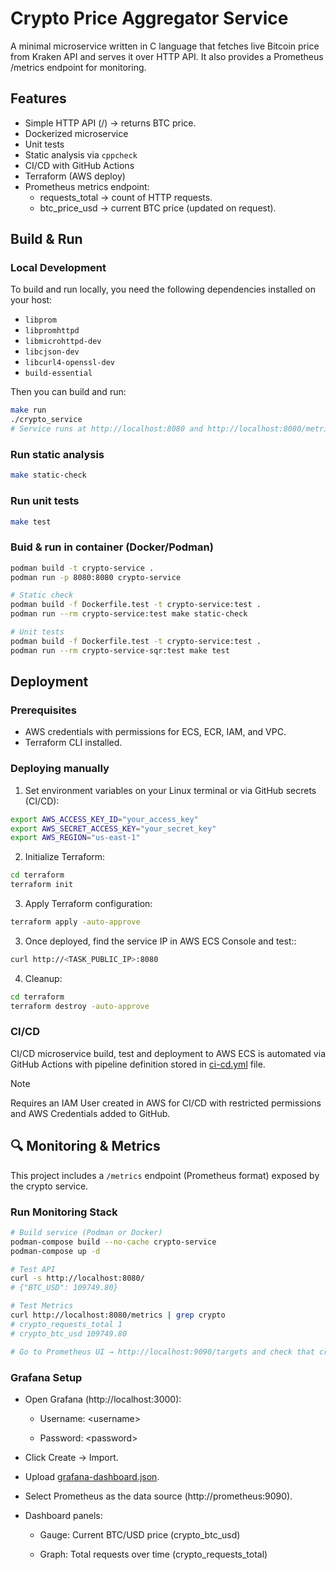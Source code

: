 # Crypto Price Aggregator Service

A minimal microservice written in C language that fetches live Bitcoin price from Kraken API and serves it over HTTP API. It also provides a Prometheus /metrics endpoint for monitoring.

## Features

- Simple HTTP API (/) → returns BTC price.
- Dockerized microservice
- Unit tests
- Static analysis via `cppcheck`
- CI/CD with GitHub Actions
- Terraform (AWS deploy)
- Prometheus metrics endpoint:
  - requests_total → count of HTTP requests.
  - btc_price_usd → current BTC price (updated on request).

## Build & Run

### Local Development

To build and run locally, you need the following dependencies installed on your host:

- `libprom`
- `libpromhttpd`
- `libmicrohttpd-dev`
- `libcjson-dev`
- `libcurl4-openssl-dev`
- `build-essential`

Then you can build and run:

```bash
make run
./crypto_service
# Service runs at http://localhost:8080 and http://localhost:8080/metrics
```

### Run static analysis

```bash
make static-check
```

### Run unit tests

```bash
make test
```

### Buid & run in container (Docker/Podman)

```bash
podman build -t crypto-service .
podman run -p 8080:8080 crypto-service

# Static check
podman build -f Dockerfile.test -t crypto-service:test .
podman run --rm crypto-service:test make static-check

# Unit tests
podman build -f Dockerfile.test -t crypto-service:test .
podman run --rm crypto-service-sqr:test make test
```

## Deployment

### Prerequisites
- AWS credentials with permissions for ECS, ECR, IAM, and VPC.
- Terraform CLI installed.

### Deploying manually
1. Set environment variables on your Linux terminal or via GitHub secrets (CI/CD):

```bash
export AWS_ACCESS_KEY_ID="your_access_key"
export AWS_SECRET_ACCESS_KEY="your_secret_key"
export AWS_REGION="us-east-1"
```

2. Initialize Terraform:
```bash
cd terraform
terraform init
```

3. Apply Terraform configuration:
```bash
terraform apply -auto-approve
```

3. Once deployed, find the service IP in AWS ECS Console and test::
```bash
curl http://<TASK_PUBLIC_IP>:8080
```

4. Cleanup:
```bash
cd terraform
terraform destroy -auto-approve
```

### CI/CD
CI/CD microservice build, test and deployment to AWS ECS is automated via GitHub Actions with pipeline definition stored in [ci-cd.yml](.github/workflows/ci-cd.yml) file.

> [!NOTE]  
> Requires an IAM User created in AWS for CI/CD with restricted permissions and AWS Credentials added to GitHub.

## 🔍 Monitoring & Metrics

This project includes a `/metrics` endpoint (Prometheus format) exposed by the crypto service.

### Run Monitoring Stack

```bash
# Build service (Podman or Docker)
podman-compose build --no-cache crypto-service
podman-compose up -d

# Test API
curl -s http://localhost:8080/
# {"BTC_USD": 109749.80}

# Test Metrics
curl http://localhost:8080/metrics | grep crypto
# crypto_requests_total 1
# crypto_btc_usd 109749.80

# Go to Prometheus UI → http://localhost:9090/targets and check that crypto-service target is UP.
```

### Grafana Setup

* Open Grafana (http://localhost:3000):

  - Username: \<username\>

  - Password: \<password\>

* Click Create → Import.

* Upload [grafana-dashboard.json](grafana-dashboard.json).

* Select Prometheus as the data source (http://prometheus:9090).

* Dashboard panels:

  - Gauge: Current BTC/USD price (crypto_btc_usd)

  - Graph: Total requests over time (crypto_requests_total)
